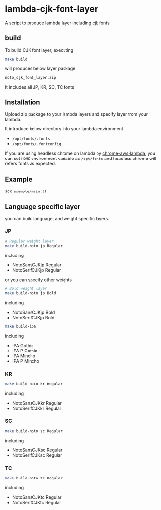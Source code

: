# lambda-cjk-font-layer

A script to produce lambda layer including cjk fonts

## build

To build CJK font layer, executing

```bash
make build 
```

will produces below layer package.

```bash
noto_cjk_font_layer.zip
```

It includes all JP, KR, SC, TC fonts


## Installation

Upload zip package to your lambda layers and specify layer from your lambda.

It introduce below directory into your lambda environment

- `/opt/fonts/.fonts`
- `/opt/fonts/.fontconfig`

If you are using headless chrome on lambda by [chrome-aws-lambda](https://github.com/alixaxel/chrome-aws-lambda),
you can set `HOME` environment variable as `/opt/fonts` and headless chrome will refers fonts as expected.


## Example

see `example/main.tf`

## Language specific layer

you can build language, and weight specific layers.

### JP
```bash
# Regular weight layer
make build-noto jp Regular
```

including

- NotoSansCJKjp Regular
- NotoSerifCJKjp Regular

or you can specify other weights

```bash
# Bold weight layer
make build-noto jp Bold
```

including

- NotoSansCJKjp Bold
- NotoSerifCJKjp Bold

```bash
make build-ipa
```

including

- IPA Gothic
- IPA P Gothic
- IPA Mincho
- IPA P Mincho


### KR

```bash
make build-noto kr Regular
```

including

- NotoSansCJKkr Regular
- NotoSerifCJKkr Regular

### SC

```bash
make build-noto sc Regular
```

including

- NotoSansCJKsc Regular
- NotoSerifCJKsc Regular

### TC

```bash
make build-noto tc Regular
```

including

- NotoSansCJKtc Regular
- NotoSerifCJKtc Regular